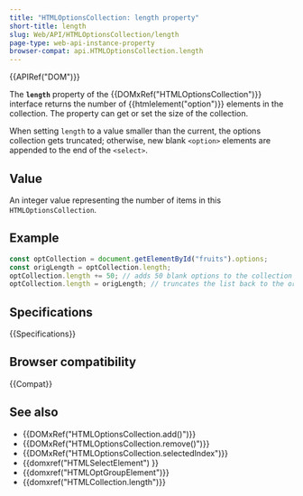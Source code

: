 ```yaml
---
title: "HTMLOptionsCollection: length property"
short-title: length
slug: Web/API/HTMLOptionsCollection/length
page-type: web-api-instance-property
browser-compat: api.HTMLOptionsCollection.length
---
```


{{APIRef("DOM")}}

The **`length`** property of the {{DOMxRef("HTMLOptionsCollection")}} interface returns the number of {{htmlelement("option")}} elements in the collection. The property can get or set the size of the collection.

When setting `length` to a value smaller than the current, the options collection gets truncated; otherwise, new blank `<option>` elements are appended to the end of the `<select>`.

## Value

An integer value representing the number of items in this `HTMLOptionsCollection`.

## Example

```js
const optCollection = document.getElementById("fruits").options;
const origLength = optCollection.length;
optCollection.length += 50; // adds 50 blank options to the collection
optCollection.length = origLength; // truncates the list back to the original size
```

## Specifications

{{Specifications}}

## Browser compatibility

{{Compat}}

## See also

- {{DOMxRef("HTMLOptionsCollection.add()")}}
- {{DOMxRef("HTMLOptionsCollection.remove()")}}
- {{DOMxRef("HTMLOptionsCollection.selectedIndex")}}
- {{domxref("HTMLSelectElement") }}
- {{domxref("HTMLOptGroupElement")}}
- {{domxref("HTMLCollection.length")}}
